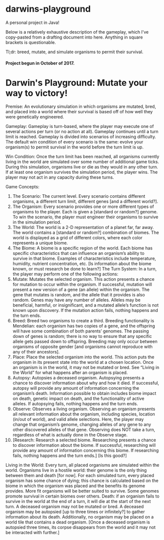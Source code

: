 # darwins-playground
A personal project in Java! 

Below is a relatively exhaustive description of the gameplay, which I've copy-pasted from a drafting document into here. Anything in square brackets is questionable. 

Tl;dr: breed, mutate, and simulate organisms to permit their survival. 

#### Project begun in October of 2017. 


# Darwin's Playground: Mutate your way to victory! 

Premise: An evolutionary simulation in which organisms are mutated, bred, and placed into a world where their survival is based off of how well they were genetically engineered. 

Gameplay: Gameplay is turn-based, where the player may execute one of several actions per turn (or no action at all). Gameplay continues until a turn limit is reached. Gameplay is divided into scenarios of increasing difficulty. The default win condition of every scenario is the same: evolve your organism(s) to permit survival in the world before the turn limit is up.

Win Condition: Once the turn limit has been reached, all organisms currently living in the world are simulated over some number of additional game ticks. During this simulation, organisms live or die as they would in any other turn. If at least one organism survives the simulation period, the player wins. The player may not act in any capacity during these turns. 

Game Concepts: 
1.	The Scenario: The current level. Every scenario contains different organisms, a different turn limit, different genes [and a different world?]. 
2.	The Organism: Every scenario provides one or more different types of organisms to the player. Each is given a [standard or random?] genome. To win the scenario, the player must engineer their organisms to survive in the simulation period.
3.	The World: The world is a 2-D representation of a planet far, far away. The world contains a [standard or random?] combination of biomes. The world is displayed as a grid of different colors, where each color represents a unique biome. 
4.	The Biome: A biome is a specific region of the world. Each biome has specific characteristics that can influence an organism’s ability to survive in that biome. Examples of characteristics include temperature, humidity, nutrient concentration, etc. [Is information about the biome known, or must research be done to learn?]
The Turn System: In a turn, the player may perform one of the following actions: 
1.	Mutate: Mutates the selected organism. This action presents a chance for mutation to occur within the organism. If successful, mutation will present a new version of a gene (an allele) within the organism. The gene that mutates is random, and the allele that it provides is also random. Genes may have any number of alleles. Alleles may be beneficial, harmful, or insignificant, and a mutated allele’s function is not known upon discovery. If the mutation action fails, nothing happens and the turn ends. 
2.	Breed: Breed two organisms to create a third. Breeding functionality is Mendelian: each organism has two copies of a gene, and the offspring will have some combination of both parents’ genomes. The passing down of genes is random; there is no way to ensure that any specific allele gets passed down to offspring. Breeding may only occur between organisms of opposite gender [and organisms cannot reproduce with any of their ancestors].
3.	Place: Place the selected organism into the world. This action puts the organism in its present state into the world at a chosen location. Once an organism is in the world, it may not be mutated or bred. See “Living in the World” for what happens after an organism is placed. 
4.	Autopsy: Autopsies a deceased organism. Autopsying presents a chance to discover information about why and how it died. If successful, autopsy will provide any amount of information concerning the organism’s death. Information possible to obtain includes biome impact on death, genetic impact on death, and the functionality of active alleles. If autopsying fails, nothing happens and the turn ends.
5.	Observe: Observes a living organism. Observing an organism presents all relevant information about the organism, including species, location (in/out of world), and valid allele selections. Here, the player may change that organism’s genome, changing alleles of any gene to any other discovered alleles of that gene. Observing does NOT take a turn, regardless of what is actually done in the Observe stage. 
6.	[Research: Research a selected biome. Researching presents a chance to discover information about the biome. If successful, researching will provide any amount of information concerning this biome. If researching fails, nothing happens and the turn ends.] [Is this good?]

Living in the World: Every turn, all placed organisms are simulated within the world. Organisms live in a hostile world: their genome is the only thing between them and death [for now]. For each simulated turn, every placed organism has some chance of dying; this chance is calculated based on the biome in which the organism was placed and the benefits its genome provides. More fit organisms will be better suited to survive. Some genomes promote survival in certain biomes over others. 
Death: if an organism fails to survive in the world at the end of a turn, it will die at the start of the next turn. A deceased organism may not be mutated or bred. A deceased organism may be autopsied [up to three times or infinitely?] to gather information about its death. Additionally, no organism may be placed on a world tile that contains a dead organism. [Once a deceased organism is autopsied three times, its corpse disappears from the world and it may not be interacted with further.]
